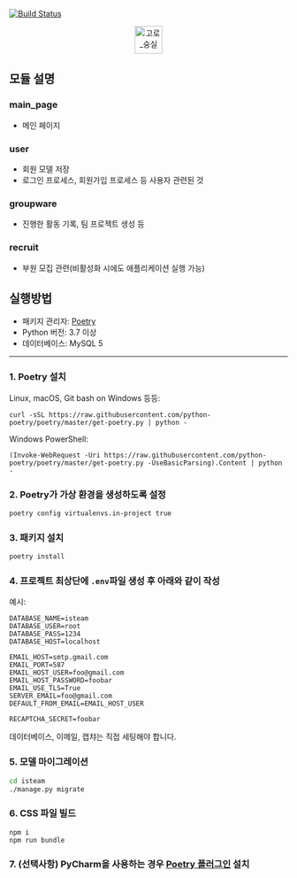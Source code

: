 [![Build Status](https://travis-ci.com/5d-jh/isteam.svg?token=3WQchpJY137XqN7bpXmB&branch=master)](https://travis-ci.com/5d-jh/isteam)

<p align="center">
 <img src="https://user-images.githubusercontent.com/24839897/90855719-383af980-e3bb-11ea-82e3-b28afa9e1531.png" alt="고로_숭실" width="auto" height="50px">
</p>

## 모듈 설명
### main_page
* 메인 페이지

### user
* 회원 모델 저장
* 로그인 프로세스, 회원가입 프로세스 등 사용자 관련된 것

### groupware
* 진행한 활동 기록, 팀 프로젝트 생성 등
 
### recruit
* 부원 모집 관련(비활성화 시에도 애플리케이션 실행 가능)
 
## 실행방법
 * 패키지 관리자: [Poetry](https://python-poetry.org)
 * Python 버전: 3.7 이상
 * 데이터베이스: MySQL 5
 
 ---

### 1. Poetry 설치
Linux, macOS, Git bash on Windows 등등:
```shell
curl -sSL https://raw.githubusercontent.com/python-poetry/poetry/master/get-poetry.py | python -
```

Windows PowerShell:
```shell
(Invoke-WebRequest -Uri https://raw.githubusercontent.com/python-poetry/poetry/master/get-poetry.py -UseBasicParsing).Content | python -
```

### 2. Poetry가 가상 환경을 생성하도록 설정
```sh
poetry config virtualenvs.in-project true
```

### 3. 패키지 설치
```sh
poetry install
```

### 4. 프로젝트 최상단에 `.env`파일 생성 후 아래와 같이 작성
예시:
```
DATABASE_NAME=isteam
DATABASE_USER=root
DATABASE_PASS=1234
DATABASE_HOST=localhost

EMAIL_HOST=smtp.gmail.com
EMAIL_PORT=587
EMAIL_HOST_USER=foo@gmail.com
EMAIL_HOST_PASSWORD=foobar
EMAIL_USE_TLS=True
SERVER_EMAIL=foo@gmail.com
DEFAULT_FROM_EMAIL=EMAIL_HOST_USER

RECAPTCHA_SECRET=foobar
```

데이터베이스, 이메일, 캡챠는 직접 세팅해야 합니다.

### 5. 모델 마이그레이션
```sh
cd isteam
./manage.py migrate
```

### 6. CSS 파일 빌드
```
npm i
npm run bundle
```

### 7. (선택사항) PyCharm을 사용하는 경우 [Poetry 플러그인](https://plugins.jetbrains.com/plugin/14307-poetry) 설치

